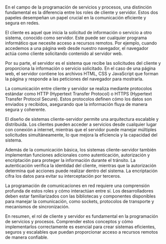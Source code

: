En el campo de la programación de servicios y procesos, una distinción fundamental es la diferencia entre los roles de cliente y servidor. Estos dos papeles desempeñan un papel crucial en la comunicación eficiente y segura en redes.

El cliente es aquel que inicia la solicitud de información o servicio a otro sistema, conocido como servidor. Este puede ser cualquier programa informático que necesite acceso a recursos remotos. Por ejemplo, cuando accedemos a una página web desde nuestro navegador, el navegador actúa como cliente solicitando contenido al servidor web.

Por su parte, el servidor es el sistema que recibe las solicitudes del cliente y proporciona la información o servicio solicitado. En el caso de una página web, el servidor contiene los archivos HTML, CSS y JavaScript que forman la página y responde a las peticiones del navegador para mostrarla.

La comunicación entre cliente y servidor se realiza mediante protocolos estándar como HTTP (Hypertext Transfer Protocol) o HTTPS (Hypertext Transfer Protocol Secure). Estos protocolos definen cómo los datos son enviados y recibidos, asegurando que la información fluya de manera segura y coherente.

El diseño de sistemas cliente-servidor permite una arquitectura escalable y distribuida. Los clientes pueden acceder a servicios desde cualquier lugar con conexión a internet, mientras que el servidor puede manejar múltiples solicitudes simultáneamente, lo que mejora la eficiencia y la capacidad del sistema.

Además de la comunicación básica, los sistemas cliente-servidor también implementan funciones adicionales como autenticación, autorización y encriptación para proteger la información durante el tránsito. La autenticación verifica la identidad del cliente, mientras que la autorización determina qué acciones puede realizar dentro del sistema. La encriptación cifra los datos para evitar su interceptación por terceros.

La programación de comunicaciones en red requiere una comprensión profunda de estos roles y cómo interactúan entre sí. Los desarrolladores deben estar familiarizados con las bibliotecas y componentes disponibles para manejar la comunicación, como sockets, protocolos de transporte y mecanismos de sincronización.

En resumen, el rol de cliente y servidor es fundamental en la programación de servicios y procesos. Comprender estos conceptos y cómo implementarlos correctamente es esencial para crear sistemas eficientes, seguros y escalables que puedan proporcionar acceso a recursos remotos de manera confiable.
